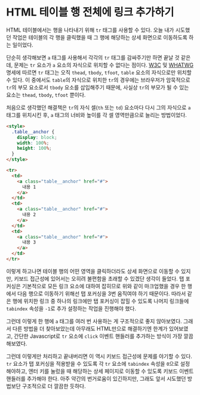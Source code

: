 # HTML 테이블 행 전체에 링크 추가하기

HTML 테이블에서는 행을 나타내기 위해 `tr` 태그를 사용할 수 있다. 오늘 내가 시도했던 작업은 테이블의 각 행을 클릭했을 때 그 행에 해당하는 상세 화면으로 이동하도록 하는 일이었다.

단순히 생각해보면 `a` 태그를 사용해서 각각의 `tr` 태그를 감싸주기만 하면 끝날 것 같은데, 문제는 `tr` 요소가 `a` 요소의 자식으로 위치할 수 없다는 점이다. [W3C](https://www.w3.org/TR/html52/tabular-data.html#the-tr-element) 및 [WHATWG](https://html.spec.whatwg.org/multipage/tables.html#the-tr-element) 명세에 따르면 `tr` 태그는 오직 `thead`, `tbody`, `tfoot`, `table` 요소의 자식으로만 위치할 수 있다. 이 중에서도 `table`의 자식으로 위치한 `tr`의 경우에는 브라우저가 암묵적으로 `tr`의 부모 요소로서 `tbody` 요소를 삽입해주기 때문에, 사실상 `tr`의 부모가 될 수 있는 요소는 `thead`, `tbody`, `tfoot` 뿐이다.

처음으로 생각했던 해결책은 `tr`의 자식 셀(`th` 또는 `td`) 요소마다 다시 그의 자식으로 `a` 태그를 위치시킨 후, `a` 태그의 너비와 높이를 각 셀 영역만큼으로 늘리는 방법이었다.

```html
<style>
  .table__anchor {
    display: block;
    width: 100%;
    height: 100%;
  }
</style>

<tr>
  <td>
    <a class="table__anchor" href="#">
      내용 1
    </a>
  </td>
  <td>
    <a class="table__anchor" href="#">
      내용 2
    </a>
  </td>
  <td>
    <a class="table__anchor" href="#">
      내용 3
    </a>
  </td>
</tr>
```

이렇게 하고나면 테이블 행의 어떤 영역을 클릭하더라도 상세 화면으로 이동할 수 있지만, 키보드 접근성에 있어서는 오히려 불편함을 초래할 수 있겠단 생각이 들었다. 탭 포커싱은 기본적으로 모든 링크 요소에 대하여 잡히므로 위와 같이 마크업했을 경우 한 행에서 다음 행으로 이동하기 위해선 탭 포커싱을 3번 움직여야 하기 때문이다. 따라서 같은 행에 위치한 링크 중 하나의 링크에만 탭 포커싱이 잡힐 수 있도록 나머지 링크들에 `tabindex` 속성을 `-1`로 추가 설정하는 작업을 진행해야 했다.

그런데 이렇게 한 행에 `a` 태그를 여러 번 사용하는 게 구조적으로 좋지 않아보였다. 그래서 다른 방법을 더 찾아보았는데 아무래도 HTML만으로 해결하기엔 한계가 있어보였고, 간단한 Javascript로 `tr` 요소에 `click` 이벤트 핸들러를 추가하는 방식이 가장 깔끔해보였다.

그런데 이렇게만 처리하고 끝내버리면 이 역시 키보드 접근성에 문제를 야기할 수 있다. `tr` 요소가 탭 포커싱을 적용받을 수 있도록 각 `tr` 요소에 `tabindex` 속성을 `0`으로 설정해야하고, 엔터 키를 눌렀을 때 해당하는 상세 페이지로 이동할 수 있도록 키보드 이벤트 핸들러를 추가해야 한다. 아주 약간의 번거로움이 있긴하지만, 그래도 앞서 시도했던 방법보단 구조적으로 더 깔끔한 듯하다.
